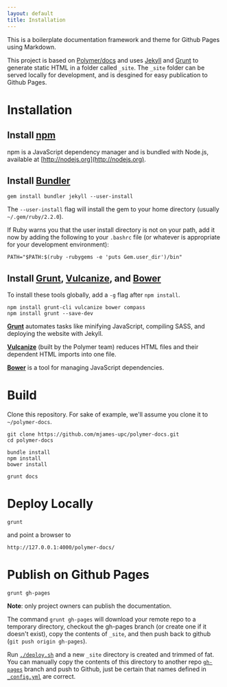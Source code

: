 ```yaml
---
layout: default
title: Installation
---
```


This is a boilerplate documentation framework and theme for Github Pages using Markdown.

This project is based on [Polymer/docs](https://github.com/Polymer/docs) and uses [Jekyll](https://jekyllrb.com) and [Grunt](https://gruntjs.com) to generate static HTML in a folder called `_site`. The `_site` folder can be served locally for  development, and is desgined for easy publication to Github Pages.

# Installation

##  Install [npm](https://www.npmjs.com)

npm is a JavaScript dependency manager and is bundled with Node.js, available at [http://nodejs.org](http://nodejs.org).

##  Install [Bundler](http://bundler.io)

    gem install bundler jekyll --user-install

The `--user-install` flag will install the gem to your home directory (usually `~/.gem/ruby/2.2.0`).

If Ruby warns you that the user install directory is not on your
path, add it now by adding the following to your `.bashrc` file
(or whatever is appropriate for your development environment):

    PATH="$PATH:$(ruby -rubygems -e 'puts Gem.user_dir')/bin"

## Install [Grunt](https://gruntjs.com), [Vulcanize](https://github.com/Polymer/vulcanize), and [Bower](http://bower.io)

To install these tools globally, add a `-g` flag after `npm install`.

    npm install grunt-cli vulcanize bower compass
    npm install grunt --save-dev

**[Grunt](https://gruntjs.com)** automates tasks like minifying JavaScript, compiling SASS, and deploying the website with Jekyll.

**[Vulcanize](https://github.com/Polymer/vulcanize)** (built by the Polymer team) reduces HTML files and their dependent HTML imports into one file. 

**[Bower](http://bower.io)** is a tool for managing JavaScript dependencies.


# Build

Clone this repository. For sake of example, we'll assume you clone 
it to `~/polymer-docs`.

    git clone https://github.com/mjames-upc/polymer-docs.git
    cd polymer-docs

    bundle install
    npm install
    bower install

    grunt docs

# Deploy Locally

    grunt
    
and point a browser to 

    http://127.0.0.1:4000/polymer-docs/

# Publish on Github Pages

    grunt gh-pages

**Note**: only project owners can publish the documentation.

The command `grunt gh-pages` will download your remote repo to a temporary directory, checkout the gh-pages branch (or create one if it doesn't exist), copy the contents of `_site`, and then push back to github (`git push origin gh-pages`). 

Run [`./deploy.sh`](https://github.com/mjames-upc/polymer-docs/blob/master/deploy.sh) and a new `_site` directory is created and trimmed of fat. You can manually copy the contents of this directory to another repo [`gh-pages`](https://github.com/mjames-upc/polymer-docs/tree/gh-pages) branch and push to Github, just be certain that names defined in [`_config.yml`](https://github.com/mjames-upc/polymer-docs/blob/master/_config.yml) are correct.
